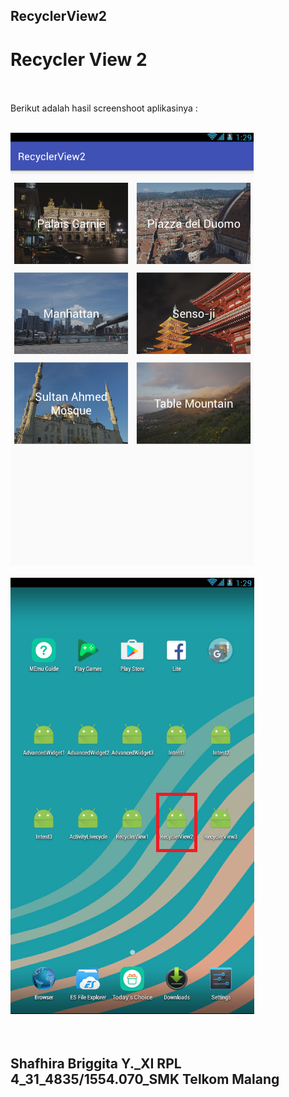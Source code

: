 ## RecyclerView2<br>

# Recycler View 2 <br><br>

Berikut adalah hasil screenshoot aplikasinya : <br><br>

![screenshots](https://github.com/sbbriggitash/RecyclerView2/blob/master/RV2-1.PNG)<br><br>
![screenshots](https://github.com/sbbriggitash/RecyclerView2/blob/master/RV2-2.PNG)<br><br><br>

## Shafhira Briggita Y._XI RPL 4_31_4835/1554.070_SMK Telkom Malang

